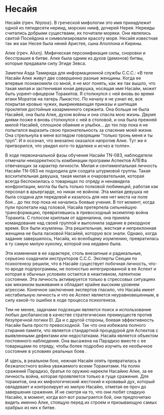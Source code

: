 # Несайя

Несайя (греч. Νησαιε). В греческой мифологии это имя принадлежит одной из пятидесяти нереид, морских нимф, дочерей Нерея. Нереиды считались добрыми существами, их почитали моряки. Они являлись свитой Посейдона и символизировали красоту моря. Несайя известная так же как Несея была няней Аристея, сына Аполлона и Кирены.

Алке (греч. Αλκη). Мифическая персонификация силы, сноровки и бесстрашия в битве. Алке была одним из духов (демонов) битвы, которые предавали силу Эгиде Зевса.

Заметки Аэда Тамирида для информационной службы С.С.С.: «В теле Насайи Алке живут две совершенно разные женщины. Когда ее впервые познакомили со мной, я не мог понять, как же так вышло, что такая милая и застенчивая юная девушка, носящая имя Насайи, может быть уорент-офицером Торакитов. Я столкнулся с ней вновь во время атаки Моратов на лагерь Лыкастос. По началу я не узнал ее, вся покрытая кровью чужих, выкрикивающая приказы и шипящая проклятия достойные казарменного сержанта. Она больше не была Насайей, она была Алке, духом войны и она спасла мою жизнь. Двумя днями позже я вновь столкнулся с ней в столовой, и она была прежней милой Насайей, сплошное обаяние и улыбки... до тех пор пока я не попытался выразить свою признательность за спасение моей жизни. Она стрельнула в меня взглядом говорящим "только тронь меня и ты труп". И я осознал, что внезапно оказался напротив Алке. Тут же я притворился, что увидел кого-то вдалеке и исчез в толпе».

В ходе первоначальной фазы обучения Насайи TN-083, наблюдатели  отмечали некорректность комбинации программ Аспектов АЛЕФа отвечающих за характер личности. Милая и сентиментальная личность Насайи TN-083 не подходила для солдата штурмовой группы. Такая восхитительная девушка, такая милая и очаровательная, которая всегда беспокоилась о товарищах по отряду и ненавидела конфронтации, могла бы быть только полковой любимицей, работая как персонал в арьергарде, но никак не войном. Эта милая девушка не была создана для передовой и казалось для нее нет места на поле боя... до тех пор пока не начались боевые учения. В тот момент, когда пули пролетали над головой, Насайа претерпела сильнейшую трансформацию, превратившись в превосходный экземпляр война Торакита. С голосом хриплым от адреналина, она приняла командование над своей группой и выполнила задание в рекордное время. Все были изумлены. Эта решительная, жесткая и непреклонная женщина не была ласковой Насайей, которую все знали. Однако, когда задание завершилось, Насайа, ко всеобщему изумлению, превратилась в ту самую милую куколку, которой она недавно была.

Эти изменения в ее характере, столь внезапные и радикальные, серьезно озадачили инструкторов С.С.С. Эксперты Секции по психогенезу решили, что в Насайе существует побочная личность, что-то вроде подпрограммы, не полностью интегрированной в ее Аспект и которая в обычных условиях остается в неактивном, латентном состоянии. Эта личность активируется только в стрессовых ситуациях как механизм выживания и обладает крайне высоким уровнем агрессии. Конечное заключение экспертов гласило, что Насайа имеет нестабильную личность и что ее Аспект является неуравновешенным, в силу какой-то ошибки в ходе процесса психогенеза.

Тем не менее, задачами подсекции является поиск и использование любых дисбалансов в качестве стратегических преимуществ против безупречной логики EI. Да и с другой стороны, боевая эффективность Насайи была просто превосходной. Так что она избежала полного стирания памяти, что является стандартной процедурой для Аспектов с выявленными дефектами или недостатками. Насайа является объектом постоянного наблюдения. Она высажена на Парадизо вместе с ее товарищами по отряду, чтобы более подробно изучить ее необычное состояние в условиях реальных боев .

И здесь, в реальном бою, нежная Насайя опять превратилась в безжалостного война уважаемого всеми Торакитами. На полях сражений Парадизо, братья по оружию нарекли Насайию Алке, за ее личность война, которая проявляется только в гуще сражения. Для торакитов, она их мифологический жестокий и кровавый дух, который овладевает и контролирует их милую Насайю, отметая ее проч до завершения сражения. И не смотря на то, что они любят сладкую Насайю, в момент, когда вот-вот разыграется бой, они предпочитаю видеть именно Алке, стоящую перед их строем и призывающую самых храбрых из них к битве.

